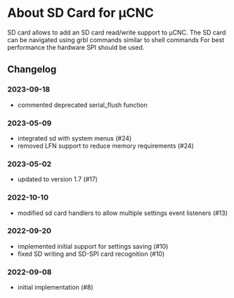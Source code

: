 # About SD Card for µCNC

SD card allows to add an SD card read/write support to µCNC.
The SD card can be navigated using grbl commands similar to shell commands
For best performance the hardware SPI should be used.

## Changelog

### 2023-09-18

- commented deprecated serial_flush function

### 2023-05-09

- integrated sd with system menus (#24)
- removed LFN support to reduce memory requirements (#24)

### 2023-05-02

- updated to version 1.7 (#17)

### 2022-10-10

- modified sd card handlers to allow multiple settings event listeners (#13)

### 2022-09-20

- implemented initial support for settings saving (#10)
- fixed SD writing and SD-SPI card recognition (#10)

### 2022-09-08

- initial implementation (#8)
